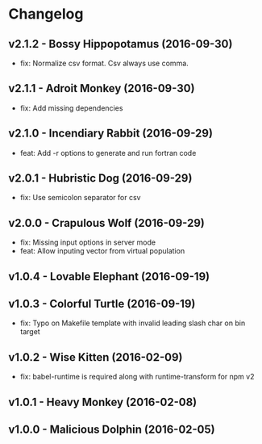 Changelog
=========

v2.1.2 - Bossy Hippopotamus (2016-09-30) 
----------------------------------------------------------------------

  - fix: Normalize csv format. Csv always use comma.


v2.1.1 - Adroit Monkey (2016-09-30) 
----------------------------------------------------------------------

  - fix: Add missing dependencies


v2.1.0 - Incendiary Rabbit (2016-09-29) 
----------------------------------------------------------------------

  - feat: Add -r options to generate and run fortran code


v2.0.1 - Hubristic Dog (2016-09-29) 
----------------------------------------------------------------------

  - fix: Use semicolon separator for csv


v2.0.0 - Crapulous Wolf (2016-09-29) 
----------------------------------------------------------------------

  - fix: Missing input options in server mode
  - feat: Allow inputing vector from virtual population


v1.0.4 - Lovable Elephant (2016-09-19) 
----------------------------------------------------------------------



v1.0.3 - Colorful Turtle (2016-09-19) 
----------------------------------------------------------------------

  - fix: Typo on Makefile template with invalid leading slash char on bin target


v1.0.2 - Wise Kitten (2016-02-09) 
----------------------------------------------------------------------

  - fix: babel-runtime is required along with runtime-transform for npm v2


v1.0.1 - Heavy Monkey (2016-02-08) 
----------------------------------------------------------------------



v1.0.0 - Malicious Dolphin (2016-02-05) 
----------------------------------------------------------------------



